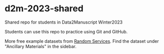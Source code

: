 # d2m-2023-shared

Shared repo for students in Data2Manuscript Winter2023

Students can use this repo to practice using Git and GitHub.

More free example datasets from [Random Services](http://www.randomservices.org/random/). Find the dataset under "Ancillary Materials" in the sidebar.